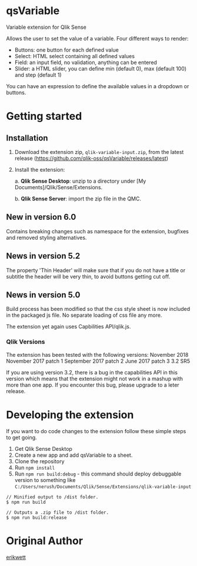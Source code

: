 # qsVariable
Variable extension for Qlik Sense

Allows the user to set the value of a variable.
Four different ways to render:
- Buttons: one button for each defined value
- Select: HTML select containing all defined values
- Field: an input field, no validation, anything can be entered
- Slider: a HTML slider, you can define min (default 0), max (default 100) and step (default 1)

You can have an expression to define the available values in a dropdown or buttons. 

# Getting started

## Installation
1. Download the extension zip, `qlik-variable-input.zip`, from the latest release (https://github.com/qlik-oss/qsVariable/releases/latest)
2. Install the extension:

    a. **Qlik Sense Desktop**: unzip to a directory under [My Documents]/Qlik/Sense/Extensions.
    
    b. **Qlik Sense Server**: import the zip file in the QMC.

## New in version 6.0
Contains breaking changes such as namespace for the extension, bugfixes and removed styling alternatives.

## News in version 5.2
The property 'Thin Header' will make sure that if you do not have a title or subtitle the header will be very thin,
to avoid buttons getting cut off.

## News in version 5.0
Build process has been modified so that the css style sheet is now included in the packaged js file. No separate loading of css file any more.

The extension yet again uses Capbilities API/qlik.js.

### Qlik Versions
The extension has been tested with the following versions:
November 2018
November 2017 patch 1
September 2017 patch 2
June 2017 patch 3
3.2 SR5 

If you are using version 3.2, there is a bug in the capabilities API in this version which means that the extension might not work in a mashup with more than one app. If you encounter this bug, please upgrade to a leter release.

# Developing the extension

If you want to do code changes to the extension follow these simple steps to get going.

1. Get Qlik Sense Desktop
1. Create a new app and add qsVariable to a sheet.
2. Clone the repository
3. Run `npm install`
4. Run `npm run build:debug` - this command should deploy debuggable version to something like `C:/Users/nerush/Documents/Qlik/Sense/Extensions/qlik-variable-input`

```
// Minified output to /dist folder.
$ npm run build
```

```
// Outputs a .zip file to /dist folder.
$ npm run build:release
```

# Original Author
[erikwett](https://github.com/erikwett)
